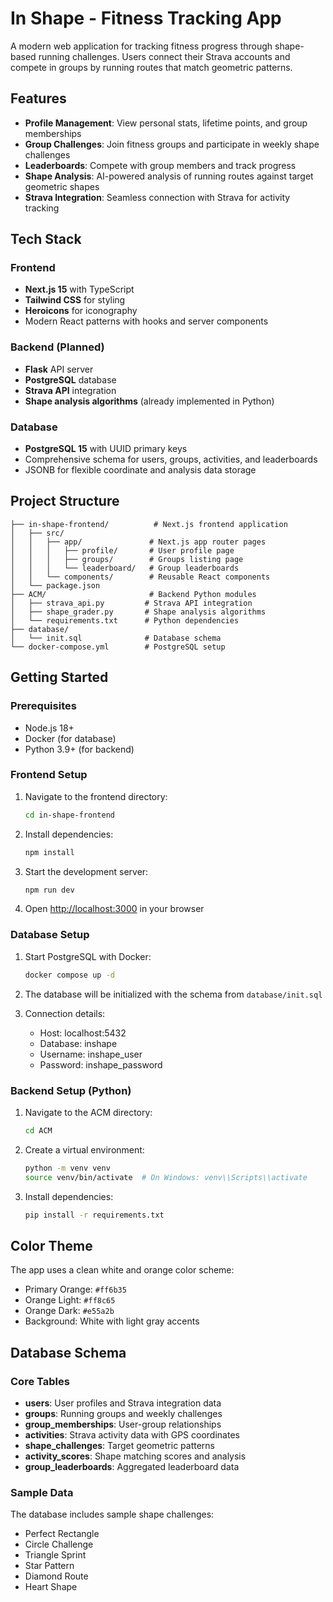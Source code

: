 # In Shape - Fitness Tracking App

A modern web application for tracking fitness progress through shape-based running challenges. Users connect their Strava accounts and compete in groups by running routes that match geometric patterns.

## Features

- **Profile Management**: View personal stats, lifetime points, and group memberships
- **Group Challenges**: Join fitness groups and participate in weekly shape challenges
- **Leaderboards**: Compete with group members and track progress
- **Shape Analysis**: AI-powered analysis of running routes against target geometric shapes
- **Strava Integration**: Seamless connection with Strava for activity tracking

## Tech Stack

### Frontend
- **Next.js 15** with TypeScript
- **Tailwind CSS** for styling
- **Heroicons** for iconography
- Modern React patterns with hooks and server components

### Backend (Planned)
- **Flask** API server
- **PostgreSQL** database
- **Strava API** integration
- **Shape analysis algorithms** (already implemented in Python)

### Database
- **PostgreSQL 15** with UUID primary keys
- Comprehensive schema for users, groups, activities, and leaderboards
- JSONB for flexible coordinate and analysis data storage

## Project Structure

```
├── in-shape-frontend/          # Next.js frontend application
│   ├── src/
│   │   ├── app/               # Next.js app router pages
│   │   │   ├── profile/       # User profile page
│   │   │   ├── groups/        # Groups listing page
│   │   │   └── leaderboard/   # Group leaderboards
│   │   └── components/        # Reusable React components
│   └── package.json
├── ACM/                       # Backend Python modules
│   ├── strava_api.py         # Strava API integration
│   ├── shape_grader.py       # Shape analysis algorithms
│   └── requirements.txt      # Python dependencies
├── database/
│   └── init.sql              # Database schema
└── docker-compose.yml        # PostgreSQL setup
```

## Getting Started

### Prerequisites

- Node.js 18+ 
- Docker (for database)
- Python 3.9+ (for backend)

### Frontend Setup

1. Navigate to the frontend directory:
   ```bash
   cd in-shape-frontend
   ```

2. Install dependencies:
   ```bash
   npm install
   ```

3. Start the development server:
   ```bash
   npm run dev
   ```

4. Open [http://localhost:3000](http://localhost:3000) in your browser

### Database Setup

1. Start PostgreSQL with Docker:
   ```bash
   docker compose up -d
   ```

2. The database will be initialized with the schema from `database/init.sql`

3. Connection details:
   - Host: localhost:5432
   - Database: inshape
   - Username: inshape_user
   - Password: inshape_password

### Backend Setup (Python)

1. Navigate to the ACM directory:
   ```bash
   cd ACM
   ```

2. Create a virtual environment:
   ```bash
   python -m venv venv
   source venv/bin/activate  # On Windows: venv\\Scripts\\activate
   ```

3. Install dependencies:
   ```bash
   pip install -r requirements.txt
   ```

## Color Theme

The app uses a clean white and orange color scheme:
- Primary Orange: `#ff6b35`
- Orange Light: `#ff8c65`
- Orange Dark: `#e55a2b`
- Background: White with light gray accents

## Database Schema

### Core Tables

- **users**: User profiles and Strava integration data
- **groups**: Running groups and weekly challenges
- **group_memberships**: User-group relationships
- **activities**: Strava activity data with GPS coordinates
- **shape_challenges**: Target geometric patterns
- **activity_scores**: Shape matching scores and analysis
- **group_leaderboards**: Aggregated leaderboard data

### Sample Data

The database includes sample shape challenges:
- Perfect Rectangle
- Circle Challenge
- Triangle Sprint
- Star Pattern
- Diamond Route
- Heart Shape